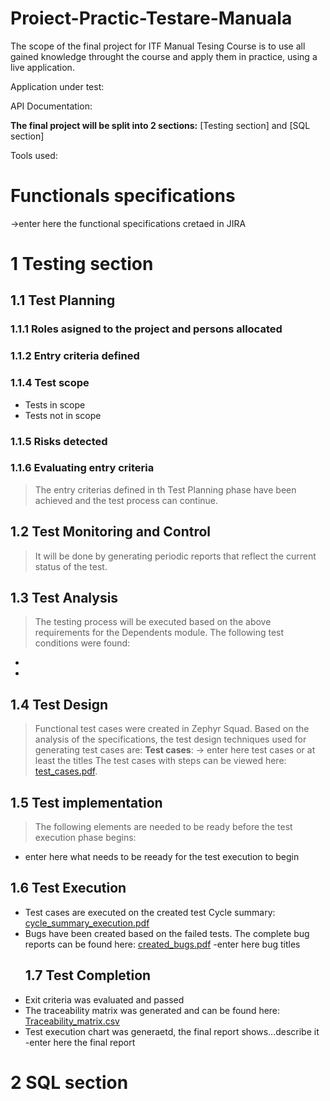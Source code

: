 # Proiect-Practic-Testare-Manuala
The scope of the final project for ITF Manual Tesing Course is to  use all gained knowledge throught the course and apply them in practice, using a live application.

Application under test:

API Documentation:

**The final project will be split into 2 sections:** [Testing section] and [SQL section]

Tools used:

# Functionals specifications
->enter here the functional specifications cretaed in JIRA
# 1 Testing section
## 1.1 Test Planning
### 1.1.1 Roles asigned to the project and persons allocated
### 1.1.2 Entry criteria defined
### 1.1.4 Test scope
* Tests in scope
* Tests not in scope
### 1.1.5 Risks detected
### 1.1.6 Evaluating entry criteria
> The entry criterias defined in th Test Planning phase have been achieved and the test process can continue.
 ## 1.2 Test Monitoring and Control
> It will be done by generating periodic reports that reflect the current status of the test.
## 1.3 Test Analysis
> The testing process will be executed based on the above  requirements for the Dependents module. The following test conditions were found: 
*
*
## 1.4 Test Design
> Functional test cases were created in Zephyr Squad. Based on the analysis of the specifications, the  test design techniques used for generating test cases are:
**Test cases**: -> enter here test cases or at least the titles
>The test cases with steps can be viewed here: [test_cases.pdf]().
## 1.5 Test implementation
> The following elements are needed to be ready before the test execution phase begins:
* enter here what needs to be reeady for the test execution  to begin
## 1.6 Test Execution
* Test cases are executed on the created test Cycle summary: [cycle_summary_execution.pdf]()
* Bugs have been created based on the failed tests. The complete bug reports can be found here: [created_bugs.pdf]()
  -enter here bug titles
  ## 1.7 Test Completion
* Exit criteria was evaluated and passed
* The traceability matrix was generated and can be found here: [Traceability_matrix.csv]()
* Test execution chart was generaetd, the final report shows...describe it
-enter here the final report
# 2 SQL section
